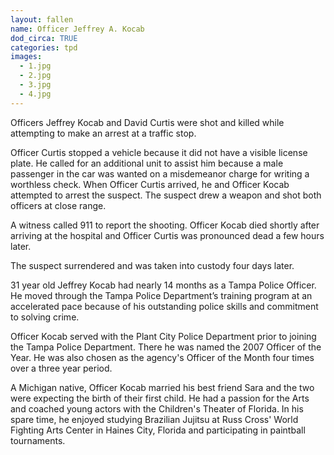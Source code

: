 ```yaml
---
layout: fallen
name: Officer Jeffrey A. Kocab
dod_circa: TRUE
categories: tpd
images:
  - 1.jpg
  - 2.jpg
  - 3.jpg
  - 4.jpg
---
```


Officers Jeffrey Kocab and David Curtis were shot and killed while attempting to make an arrest at a traffic stop.

Officer Curtis stopped a vehicle because it did not have a visible license plate. He called for an additional unit to assist him because a male passenger in the car was wanted on a misdemeanor charge for writing a worthless check. When Officer Curtis arrived, he and Officer Kocab attempted to arrest the suspect. The suspect drew a weapon and shot both officers at close range.

A witness called 911 to report the shooting. Officer Kocab died shortly after arriving at the hospital and Officer Curtis was pronounced dead a few hours later.

The suspect surrendered and was taken into custody four days later.

31 year old Jeffrey Kocab had nearly 14 months as a Tampa Police Officer. He moved through the Tampa Police Department’s training program at an accelerated pace because of his outstanding police skills and commitment to solving crime.

Officer Kocab served with the Plant City Police Department prior to joining the Tampa Police Department. There he was named the 2007 Officer of the Year. He was also chosen as the agency's Officer of the Month four times over a three year period.

A Michigan native, Officer Kocab married his best friend Sara and the two were expecting the birth of their first child. He had a passion for the Arts and coached young actors with the Children's Theater of Florida. In his spare time, he enjoyed studying Brazilian Jujitsu at Russ Cross' World Fighting Arts Center in Haines City, Florida and participating in paintball tournaments.
